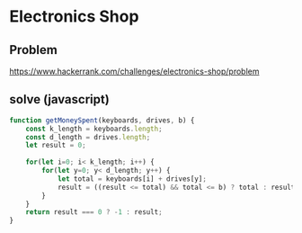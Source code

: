 # Electronics Shop

## Problem
https://www.hackerrank.com/challenges/electronics-shop/problem

## solve (javascript)
```javascript
function getMoneySpent(keyboards, drives, b) {
    const k_length = keyboards.length;
    const d_length = drives.length;
    let result = 0;
    
    for(let i=0; i< k_length; i++) {
        for(let y=0; y< d_length; y++) {
            let total = keyboards[i] + drives[y];            
            result = ((result <= total) && total <= b) ? total : result;
        }
    }    
    return result === 0 ? -1 : result;
}
